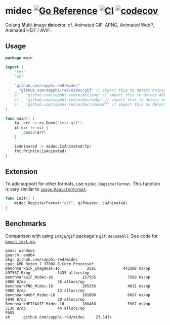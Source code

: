 # midec [![Go Reference](https://pkg.go.dev/badge/github.com/sapphi-red/midec.svg)](https://pkg.go.dev/github.com/sapphi-red/midec) [![CI](https://github.com/sapphi-red/midec/actions/workflows/main.yaml/badge.svg)](https://github.com/sapphi-red/midec/actions/workflows/main.yaml) [![codecov](https://codecov.io/gh/sapphi-red/midec/branch/main/graph/badge.svg?token=H9T7BGUQ7V)](https://codecov.io/gh/sapphi-red/midec)

Golang **M**ulti-**i**mage **de**te**c**tor.
cf. Animated GIF, APNG, Animated WebP, Animated HEIF / AVIF.

## Usage
```go
package main 

import (
	"fmt"
	"os"

	"github.com/sapphi-red/midec"
	_ "github.com/sapphi-red/midec/gif" // import this to detect Animated GIF
	// _ "github.com/sapphi-red/midec/png" // import this to detect APNG
	// _ "github.com/sapphi-red/midec/webp" // import this to detect Animated WebP
	// _ "github.com/sapphi-red/midec/isobmff" // import this to detect Animated HEIF / AVIF
)

func main() {
	fp, err := os.Open("test.gif")
	if err != nil {
		panic(err)
	}

	isAnimated := midec.IsAnimated(fp)
	fmt.Println(isAnimated)
}
```

## Extension
To add support for other formats, use `midec.RegisterFormat`.
This function is very similar to [`image.RegisterFormat`](https://golang.org/pkg/image/#RegisterFormat).

```go
func init() {
	midec.RegisterFormat("gif", gifHeader, isAnimated)
}
```

## Benchmarks
Comparison with using `image/gif` package's `gif.decodeAll`. See code for [`bench_test.go`](https://github.com/sapphi-red/midec/blob/main/bench_test.go).
```text
goos: windows
goarch: amd64
pkg: github.com/sapphi-red/midec
cpu: AMD Ryzen 7 3700X 8-Core Processor
BenchmarkGIF_ImageGIF-16            2581            443108 ns/op          497567 B/op            1435 allocs/op
BenchmarkGIF_Midec-16             157585              7568 ns/op            5008 B/op              36 allocs/op
BenchmarkPNG_Midec-16             265256              4811 ns/op            5008 B/op              13 allocs/op
BenchmarkWebP_Midec-16            181000              6667 ns/op            5040 B/op              20 allocs/op
BenchmarkHEIFAVIF_Midec-16        188468              5967 ns/op            5136 B/op              44 allocs/op
PASS
ok      github.com/sapphi-red/midec     23.147s
```
